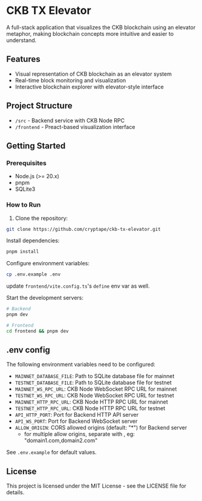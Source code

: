 
# CKB TX Elevator

A full-stack application that visualizes the CKB blockchain using an elevator metaphor, making blockchain concepts more intuitive and easier to understand.

## Features

- Visual representation of CKB blockchain as an elevator system
- Real-time block monitoring and visualization
- Interactive blockchain explorer with elevator-style interface

## Project Structure

- `/src` - Backend service with CKB Node RPC
- `/frontend` - Preact-based visualization interface

## Getting Started

### Prerequisites

- Node.js (>= 20.x)
- pnpm
- SQLite3

### How to Run

1. Clone the repository:

```bash
git clone https://github.com/cryptape/ckb-tx-elevator.git
```

Install dependencies:

```bash
pnpm install
```

Configure environment variables:

```bash
cp .env.example .env
```

update `frontend/vite.config.ts`'s `define` env var as well.

Start the development servers:

```bash
# Backend
pnpm dev

# Frontend
cd frontend && pnpm dev
```

## .env config

The following environment variables need to be configured:

- `MAINNET_DATABASE_FILE`: Path to SQLite database file for mainnet
- `TESTNET_DATABASE_FILE`: Path to SQLite database file for testnet
- `MAINNET_WS_RPC_URL`: CKB Node WebSocket RPC URL for mainnet
- `TESTNET_WS_RPC_URL`: CKB Node WebSocket RPC URL for testnet
- `MAINNET_HTTP_RPC_URL`: CKB Node HTTP RPC URL for mainnet
- `TESTNET_HTTP_RPC_URL`: CKB Node HTTP RPC URL for testnet
- `API_HTTP_PORT`: Port for Backend HTTP API server
- `API_WS_PORT`: Port for Backend WebSocket server
- `ALLOW_ORIGIN`: CORS allowed origins (default: "*") for Backend server
  - for multiple allow origins, separate with , eg: "domain1.com,domain2.com"

See `.env.example` for default values.

## License

This project is licensed under the MIT License - see the LICENSE file for details.
